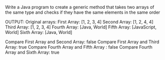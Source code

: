 Write a Java program to create a generic method that takes two arrays of the same type and checks if they have the same elements in the same order


OUTPUT:
Original arrays:
First Array: [1, 2, 3, 4]
Second Array: [1, 2, 4, 4]
Third Array: [1, 2, 3, 4]
Fourth Array: [Java, World]
Fifth Array: [JavaScript, World]
Sixth Array: [Java, World]

Compare First Array and Second Array: false
Compare First Array and Third Array: true
Compare Fourth Array and Fifth Array : false
Compare Fourth Array and Sixth Array: true